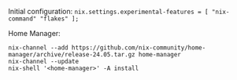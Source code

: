 Initial configuration:
`nix.settings.experimental-features = [ "nix-command" "flakes" ];`

Home Manager:
```
nix-channel --add https://github.com/nix-community/home-manager/archive/release-24.05.tar.gz home-manager
nix-channel --update
nix-shell '<home-manager>' -A install
```
